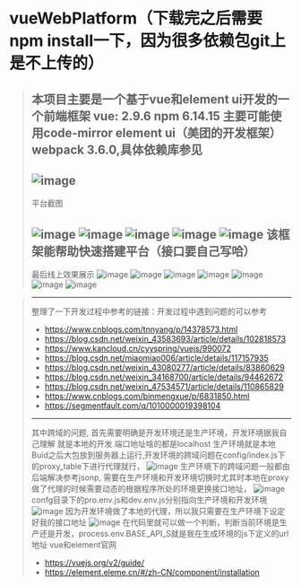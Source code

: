 # vueWebPlatform（下载完之后需要npm install一下，因为很多依赖包git上是不上传的）
> 本项目主要是一个基于vue和element ui开发的一个前端框架 vue: 2.9.6 npm 6.14.15 主要可能使用code-mirror  element ui（美团的开发框架）webpack 3.6.0,具体依赖库参见
> ---
> ![image](https://user-images.githubusercontent.com/30305045/139636382-3e564f44-e635-469e-a592-f2ff7fdcd98b.png)
> ---
> 平台截图
> 
> ![image](https://user-images.githubusercontent.com/30305045/139635931-54c88538-8e51-4f46-8468-3bc59aa269f2.png)
> ![image](https://user-images.githubusercontent.com/30305045/139635946-e0c7020b-9019-48fb-93e6-899f7385095a.png)
> ![image](https://user-images.githubusercontent.com/30305045/139635975-6d5bff0a-02c5-469f-81a7-f4a539e2fe6b.png)
> ![image](https://user-images.githubusercontent.com/30305045/139635989-fa368af9-f1d0-4d2d-ad97-933fa195c474.png)
> ![image](https://user-images.githubusercontent.com/30305045/139636009-162d84bd-1b38-42e1-9fd2-3aa7b7b17d8a.png)
> 该框架能帮助快速搭建平台（接口要自己写哈）
> ---
> 最后线上效果展示
> ![image](https://user-images.githubusercontent.com/30305045/143975152-380dd82e-6f8a-4285-b2ff-e0544ba17b2c.png)
> ![image](https://user-images.githubusercontent.com/30305045/143975220-b8cede20-dd65-4a68-8172-2241b52e031c.png)
![image](https://user-images.githubusercontent.com/30305045/143975237-e7da99f5-2248-4df2-b14e-22a677000a63.png)
![image](https://user-images.githubusercontent.com/30305045/143975253-3e5d2f6b-62d8-4e3b-86ad-f863165b9b58.png)
![image](https://user-images.githubusercontent.com/30305045/143975283-841cebcf-e532-4148-855a-64cb99de77ec.png)
![image](https://user-images.githubusercontent.com/30305045/143975359-ed974354-d00d-4454-bdaf-91f6aaf896be.png)
![image](https://user-images.githubusercontent.com/30305045/143975420-fc98c230-e8ca-4816-a8c9-15e6b6c6ce75.png)

> ---
> 整理了一下开发过程中参考的链接：开发过程中遇到问题的可以参考
> * https://www.cnblogs.com/tnnyang/p/14378573.html
> * https://blog.csdn.net/weixin_43583693/article/details/102818573
> * https://www.kancloud.cn/cyyspring/vuejs/990072
> * https://blog.csdn.net/miaomiao006/article/details/117157935
> * https://blog.csdn.net/weixin_43080277/article/details/83860629
> * https://blog.csdn.net/weixin_34168700/article/details/94462672
> * https://blog.csdn.net/weixin_47534571/article/details/110865829
> * https://www.cnblogs.com/binmengxue/p/6831850.html
> * https://segmentfault.com/q/1010000019398104
> ---
> 其中跨域的问题,
> 首先需要明确是开发环境还是生产环境，开发环境据我自己理解 就是本地的开发 端口地址啥的都是localhost 生产环境就是本地Buid之后大包放到服务器上运行,开发环境的跨域问题在config/index.js下的proxy_table下进行代理就行，
> ![image](https://user-images.githubusercontent.com/30305045/143973240-4ebfbd8b-6877-40d4-8b45-3aaea7efc150.png)
生产环境下的跨域问题一般都由后端解决参考jsonp, 需要在生产环境和开发环境切换时尤其时本地在proxy做了代理的时候需要动态的根据程序所处的环境更换接口地址，
![image](https://user-images.githubusercontent.com/30305045/143973446-0fd382c3-15a0-411c-9c64-a596f5abcc29.png)
confg目录下的pro.env.js和dev.env.js分别指向生产环境和开发环境
![image](https://user-images.githubusercontent.com/30305045/143973548-d6b64561-ea1b-40fd-9c8f-0797e1635010.png)
因为开发环境做了本地的代理，所以我只需要在生产环境下设定好我的接口地址
![image](https://user-images.githubusercontent.com/30305045/143973866-75878c66-171b-4a38-8891-23a55da3b77c.png)
在代码里就可以做一个判断，判断当前环境是生产还是开发，process.env.BASE_API_S就是我在生成环境的js下定义的url地址
> vue和element官网
> * https://vuejs.org/v2/guide/
> * https://element.eleme.cn/#/zh-CN/component/installation

